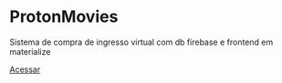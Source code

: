 # ProtonMovies
Sistema de compra de ingresso virtual com db firebase e frontend em materialize

[Acessar](https://protonmovies.tk)
